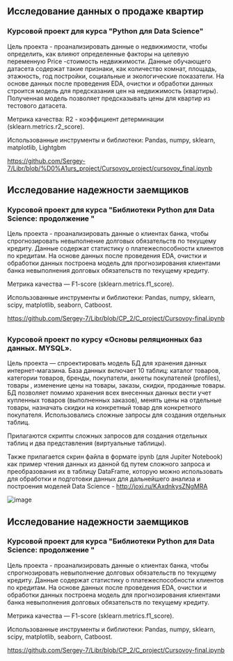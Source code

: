 ## Исследование данных о продаже квартир

### Курсовой проект для курса "Python для Data Science" 

Цель проекта - проанализировать данные о недвижимости, чтобы определить, как влияют определенные факторы на целевую переменную Price -стоимость недвижимости.        Данные обучающего датасета содержат такие признаки, как количество комнат, площадь, этажность, год постройки, социальные и экологические показатели. На основе данных после проведения EDA, очистки и обработки данных строится модель для предсказания цен на недвижимость (квартиры). Полученная модель позволяет предсказывать цены для квартир из тестового датасета. 

Метрика качества: R2 - коэффициент детерминации (sklearn.metrics.r2_score).

Использованные инструменты и библиотеки: Pandas, numpy, sklearn, matplotlib, Lightgbm

https://github.com/Sergey-7/Libr/blob/%D0%A1urs_project/Cursovoy_project/cursovoy_final.ipynb

## Исследование надежности заемщиков

### Курсовой проект для курса "Библиотеки Python для Data Science: продолжение "  

Цель проекта - проанализировать данные о клиентах банка, чтобы спрогнозировать невыполнение долговых обязательств по текущему кредиту. Данные содержат статистику о платежеспособности клиентов по кредитам. На основе данных после проведения EDA, очистки и обработки данных построена модель для прогнозирования клиентами банка невыполнения долговых обязательств по текущему кредиту. 

Метрика качества — F1-score (sklearn.metrics.f1_score). 

Использованные инструменты и библиотеки: Pandas, numpy, sklearn, scipy, matplotlib, seaborn, Catboost. 

https://github.com/Sergey-7/Libr/blob/CP_2/C_project/Cursovoy-final.ipynb


##

### Курсовой проект по курсу «Основы реляционных баз данных. MYSQL». 

 
Цель проекта — спроектировать модель БД для хранения данных интернет-магазина. База данных включает 10 таблиц: каталог товаров, категории товаров, бренды, покупатели, анкеты покупателей (profiles), товары , изменение цены на товары, заказы, скидки, проданные товары. БД позволяет помимо хранения всех внесенных данных вести учет купленных товаров (выполненных заказов), менять цены на отдельные товары, назначать скидки на конкретный товар для конкретного покупателя.
Использовались сложные запросы для создания отдельных таблиц.

Прилагаются скрипты сложных запросов для создания отдельных таблиц и два представления (виртуальные таблицы).

Также прилагается скрин файла в формате ipynb (для Jupiter Notebook) как пример чтения данных из данной бд 
путем сложного запроса и преобразования их в таблицу DataFrame, которую можно использовать для обработки и подготовки данных
для дальнейшего анализа и построения моделей Data Science - http://joxi.ru/KAxdnkysZNgMRA

![image](https://user-images.githubusercontent.com/41647618/198285516-448fbe43-c807-42ba-a5b3-4edf037ceb4f.png)



## Исследование надежности заемщиков

### Курсовой проект для курса "Библиотеки Python для Data Science: продолжение "  

Цель проекта - проанализировать данные о клиентах банка, чтобы спрогнозировать невыполнение долговых обязательств по текущему кредиту. Данные содержат статистику о платежеспособности клиентов по кредитам. На основе данных после проведения EDA, очистки и обработки данных построена модель для прогнозирования клиентами банка невыполнения долговых обязательств по текущему кредиту. 

Метрика качества — F1-score (sklearn.metrics.f1_score). 

Использованные инструменты и библиотеки: Pandas, numpy, sklearn, scipy, matplotlib, seaborn, Catboost. 

https://github.com/Sergey-7/Libr/blob/CP_2/C_project/Cursovoy-final.ipynb
